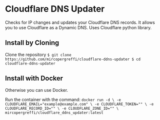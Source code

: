 # Cloudflare DNS Updater

Checks for IP changes and updates your Cloudflare DNS records.
It allows you to use Cloudflare as a Dynamic DNS.
Uses Cloudflare python library.

## Install by Cloning
Clone the repository
`$ git clone https://github.com/mircopergreffi/cloudflare-ddns-updater
$ cd cloudflare-ddns-updater`

## Install with Docker
Otherwise you can use Docker.

Run the container with the command:
`docker run -d \
  -e CLOUDFLARE_EMAIL="example@example.com" \
  -e CLOUDFLARE_TOKEN="" \
  -e CLOUDFLARE_RECORD_ID="" \
  -e CLOUDFLARE_ZONE_ID="" \
  mircopergreffi/cloudflare_ddns_updater:latest`

